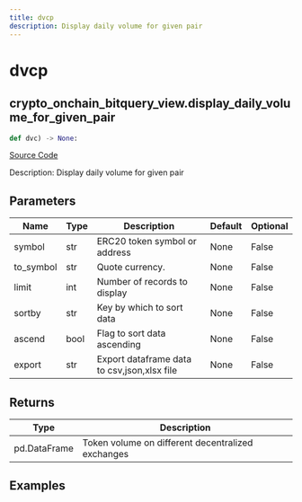 ```yaml
---
title: dvcp
description: Display daily volume for given pair
---
```

# dvcp

## crypto_onchain_bitquery_view.display_daily_volume_for_given_pair

```python
def dvc) -> None:
```
[Source Code](https://github.com/OpenBB-finance/OpenBBTerminal/tree/main/openbb_terminal/decorators.py#L86)

Description: Display daily volume for given pair

## Parameters

| Name | Type | Description | Default | Optional |
| ---- | ---- | ----------- | ------- | -------- |
| symbol | str | ERC20 token symbol or address | None | False |
| to_symbol | str | Quote currency. | None | False |
| limit | int | Number of records to display | None | False |
| sortby | str | Key by which to sort data | None | False |
| ascend | bool | Flag to sort data ascending | None | False |
| export | str | Export dataframe data to csv,json,xlsx file | None | False |

## Returns

| Type | Description |
| ---- | ----------- |
| pd.DataFrame | Token volume on different decentralized exchanges |

## Examples

